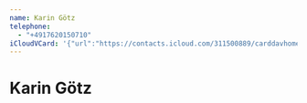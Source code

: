 ```yaml
---
name: Karin Götz
telephone:
  - "+4917620150710"
iCloudVCard: '{"url":"https://contacts.icloud.com/311500889/carddavhome/card/52F7A307-B7B0-475A-AC6F-FB7FF529B6B0.vcf","etag":"\"l4tkq81v\"","data":"BEGIN:VCARD\r\nVERSION:3.0\r\nFN:\r\nN:Götz;Karin;;;\r\nUID:DB153D13-26E4-45B7-AE0E-78FF8EBDE56F\r\nPRODID:-//Apple Inc.//iOS 15.5//EN\r\nREV:2025-04-03T22:05:13Z\r\nORG:;\r\nTEL:+4917620150710\r\nEND:VCARD"}'
---
```

# Karin Götz